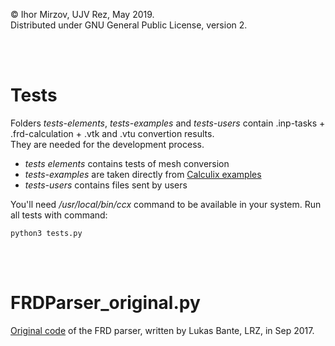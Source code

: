 © Ihor Mirzov, UJV Rez, May 2019.  
Distributed under GNU General Public License, version 2.

<br/><br/>



# Tests

Folders *tests-elements*, *tests-examples* and *tests-users* contain .inp-tasks + .frd-calculation + .vtk and .vtu convertion results.  
They are needed for the development process.

- *tests elements* contains tests of mesh conversion
- *tests-examples* are taken directly from [Calculix examples](http://www.dhondt.de/ccx_2.15.test.tar.bz2)
- *tests-users* contains files sent by users

You'll need */usr/local/bin/ccx* command to be available in your system. Run all tests with command:

    python3 tests.py

<br/><br/>



# FRDParser_original.py

[Original code](https://gitlab.lrz.de/snippets/238) of the FRD parser, written by Lukas Bante, LRZ, in Sep 2017.
